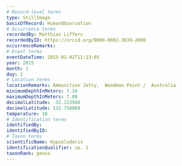```yaml
---
# Record-level terms
type: StillImage
basisOfRecord: HumanObservation
# Occurrence terms
recordedBy: Matthias Liffers
recordedByID: https://orcid.org/0000-0002-3639-2080
occurrenceRemarks: 
# Event terms
eventDateTime: 2015-01-02T11:13:05
year: 2015
month: 1
day: 2
# Location terms
locationRemarks: Ammunition Jetty,  Woodman Point /  Australia
minimumDepthInMeters: 7.34
maximumDepthInMeters: 7.08
decimalLatitude: -32.123948
decimalLatitude: 115.758068
temperature: 18
# Identification terms
identifiedBy: 
identifiedByID: 
# Taxon terms
scientificName: Hypselodoris
identificationQualifier: sp. 2
taxonRank: genus
---
```

